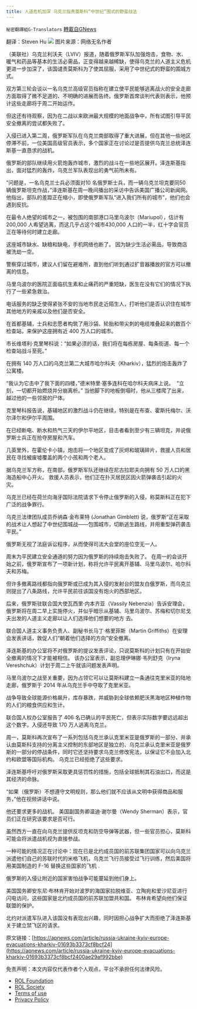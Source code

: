 ```yaml
---
title: 人道危机加深 乌克兰指责莫斯科“中世纪”围式的野蛮战法
---
```

`秘密翻譯組G-Translators` [轉載自GNews](https://gnews.org/zh-hans/2130604/)

翻译：Steven Hu
![](https://assets.gnews.org/wp-content/uploads/2022/03/8-12.jpg)
图片来源：网络无名作者

（美联社）乌克兰利沃夫（LVIV）报道，随着俄罗斯军队加强炮击，食物、水、暖气和药品等基本的生活必需品，正变得越来越稀缺，使得乌克兰的人道主义危机更进一步加深了，该国谴责莫斯科为了使其屈服，采用了中世纪式的野蛮的围城方式。

双方第三轮会谈以一名乌克兰高级官员指称在建立使平民能够逃离战火的安全走廊方面取得了微不足道的、不明确的进展而告终。俄罗斯首席谈判代表则表示，他预计这些走廊将于周二开始运作。

但这还有待观察，因为在二战以来欧洲最大规模的地面战争中，所有试图引导平民安全撤离的尝试都失败了。

入侵已进入第二周，俄罗斯军队在乌克兰南部取得了重大进展，但在其他一些地区停滞不前，一位美国高级官员表示，多个国家正在讨论过是否提供乌克兰总统泽连斯基一直恳求的战机。

俄罗斯的部队继续用火箭炮轰炸城市，激烈的战斗在一些地区展开。泽连斯基指出，面对猛烈的轰炸，乌克兰军队表现出的勇气前所未有。

”问题是，一名乌克兰士兵必须面对10 名俄罗斯士兵，而一辆乌克兰坦克要同50 辆俄罗斯坦克作战，”泽连斯基在周一晚间播出的采访中告诉美国广播公司新闻网。 他指出，部队的差距正在缩小，即使俄罗斯军队“进入我们所有的城市”，他们也会遇到反抗。

在最令人绝望的城市之一，被包围的南部港口马里乌波尔（Mariupol），估计有 200,000 人希望逃离，而这几乎占这个城市430,000 人口的一半，红十字会官员正在等待何时建立走廊。

这座城市缺水、缺粮和缺电，手机网络也断了。 因为缺少生活必需品，导致商店被洗劫一空。

警察穿过城市，建议人们留在避难所，直到他们听到通过扩音器播放的官方可以撤离的信息。

马里乌波尔的医院正面临抗生素和止痛药的严重短缺，医生在没有它们的情况下执行了一些紧急救治。

电话服务的缺乏使得紧张不安的当地市民走近陌生人，打听他们是否认识住在城市其他地方的亲戚以及他们是否安全。

在首都基辅，士兵和志愿者构筑了用沙袋、轮胎和带尖刺的电缆堆叠起来的数百个检查站，来保护这座拥有近 400 万人口的城市。

市长维塔利·克里琴科说：“如果必须的话，我们将在每栋房屋、每条街道、每一个检查站战斗至死。”

在拥有 140 万人口的乌克兰第二大城市哈尔科夫（Kharkiv），猛烈的炮击轰炸了公寓楼。

“我认为它击中了我下面的四楼，”德米特里·塞多连科在哈尔科夫病床上说。  “立刻，一切都开始燃烧并分崩离析。” 当他脚下的地板倒塌时，他从三楼爬了出来，越过他的一些邻居的尸体。

克里琴科报告说，基辅地区的激烈战斗仍在继续，特别是在布查、霍斯托梅尔、沃尔泽尔和伊尔平周围。

在已经断电、断水和热气三天的伊尔平地区，目击者看到至少有三辆坦克，并说俄罗斯士兵正在抢夺房屋和汽车。

几英里外，在霍伦卡小镇，炮击将一个地区变成了灰烬和玻璃碎片，救援人员和居民在寻找被废墟覆盖的两个小孩和两个老人。

据乌克兰军方称，在南部，俄罗斯军队还继续在尼古拉耶夫向拥有 50 万人口的黑海造船中心开火。 救援人员表示，他们正在扑灭居民区因火箭弹袭击引起的火灾。

乌克兰已经在荷兰向海牙国际法院请求下令停止俄罗斯的入侵，称莫斯科正在犯下广泛的战争罪行。

乌克兰法律团队成员乔纳森·金布莱特 (Jonathan Gimblett) 说，俄罗斯“正在采取的战术让人想起了中世纪围城战——包围城市，切断逃生路线，并用重型弹药袭击平民。”

俄罗斯无视了法庭诉讼程序，从而使得司法大会堂的座位空无一人。

周末为平民建立安全通道的努力因为俄罗斯的持续炮击失败了。 在周一的会谈开始之前，俄罗斯宣布了一项新计划，称将允许平民离开基辅、马里乌波尔、哈尔科夫和苏梅。

但许多撤离路线都指向俄罗斯或已成为其入侵的发射台的盟友白俄罗斯，而乌克兰则提出了八条路线，允许平民前往该国没有炮火的西部地区。

后来，俄罗斯驻联合国大使瓦西里·内本齐亚（Vassily Nebenzia）告诉安理会，俄罗斯将在周二早上实施停火，并似乎暗示从基辅、马里乌波尔、苏梅和切尔尼戈夫出发的人道主义走廊以让人们选择他们想要的地方 去。

联合国人道主义事务负责人、副秘书长马丁·格里菲斯（Martin Griffiths）在安理会发表讲话，敦促人们“朝着他们选择的方向”安全撤离。

泽连斯基的办公室将不对俄罗斯的提议发表评论，只说莫斯科的计划只有在开始安全撤离的情况下才能被相信。 该办公室表示，副总理伊琳娜·韦列舒克（Iryna Vereshchuk）计划于周二上午就该问题发表声明。

马里乌波尔之战至关重要，因为占领它可以让莫斯科建立一条通往克里米亚的陆地走廊，俄罗斯于 2014 年从乌克兰手中夺取了克里米亚。

战争导致全球能源价格飙升，库存暴跌，并威胁到全球依赖肥沃黑海地区种植作物的人们的粮食供应和生计。

联合国人权办公室报告了 406 名已确认的平民死亡，但表示实际数字要远远超出这个数字。入侵还导致 170 万人逃离乌克兰。

周一，莫斯科再次宣布了一系列包括乌克兰承认克里米亚是俄罗斯的一部分、并承认由莫斯科支持的分离主义控制的东部地区是独立的、乌克兰承认克里米亚是俄罗斯的一部分的停战条件，同时它还坚持要求乌克兰修改宪法，以保证它不会加入北约和欧盟等国际机构。 乌克兰已经拒绝了这些要求。

泽连斯基呼吁对俄罗斯采取更具惩罚性的措施，包括全球抵制其石油出口，而这是其经济的命脉。

“如果（俄罗斯）不想遵守文明规则，那么他们就不应该从文明中获得商品和服务，”他在视频讲话中说。

他还要求更多的战机。 美国副国务卿温迪·谢尔曼（Wendy Sherman）表示，官员们正在研究该要求是否可行。

虽然西方一直在向乌克兰提供反坦克和防空导弹等武器，但一些官员担心，莫斯科可能会将派遣战机视为直接参战。

一种可能的情况正在讨论中：现在已是北约成员国的前苏联集团国家可以向乌克兰派遣他们自己的苏联时代的米格飞机，乌克兰飞行员接受过飞行训练，然后美国将用美国制造的 F-16 替换这些国家的飞机 .

俄罗斯的入侵让附近的国家害怕战争可能蔓延到他们身上。

美国国务卿安东尼·布林肯开始对波罗的海国家拉脱维亚、立陶宛和爱沙尼亚进行闪电访问，这些国家是北约成员国的前苏联加盟共和国。 布林肯希望向他们保证联盟的保护。

北约对派遣军队进入该国没有表现出兴趣，同时因担心战争扩大而拒绝了泽连斯基关于建立禁飞区的请求。

原文链接：[https://apnews.com/article/russia-ukraine-kyiv-europe-evacuations-kharkiv-01693b3373cf8bcf24](https://apnews.com/article/russia-ukraine-kyiv-europe-evacuations-kharkiv-01693b3373cf8bcf2400ae29af992bbe)

 

免责声明：本文内容仅代表作者个人观点，平台不承担任何法律风险。

- [ROL Foundation](https://rolfoundation.org/)
- [ROL Society](https://rolsociety.org/)
- [Terms of use](https://gnews.org/terms-of-use-3/)
- [Privacy Policy](https://gnews.org/privacy-policy/)
